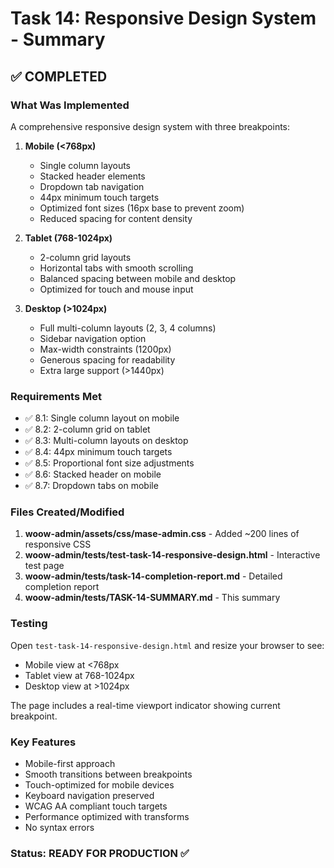 # Task 14: Responsive Design System - Summary

## ✅ COMPLETED

### What Was Implemented

A comprehensive responsive design system with three breakpoints:

1. **Mobile (<768px)**
   - Single column layouts
   - Stacked header elements
   - Dropdown tab navigation
   - 44px minimum touch targets
   - Optimized font sizes (16px base to prevent zoom)
   - Reduced spacing for content density

2. **Tablet (768-1024px)**
   - 2-column grid layouts
   - Horizontal tabs with smooth scrolling
   - Balanced spacing between mobile and desktop
   - Optimized for touch and mouse input

3. **Desktop (>1024px)**
   - Full multi-column layouts (2, 3, 4 columns)
   - Sidebar navigation option
   - Max-width constraints (1200px)
   - Generous spacing for readability
   - Extra large support (>1440px)

### Requirements Met

- ✅ 8.1: Single column layout on mobile
- ✅ 8.2: 2-column grid on tablet
- ✅ 8.3: Multi-column layouts on desktop
- ✅ 8.4: 44px minimum touch targets
- ✅ 8.5: Proportional font size adjustments
- ✅ 8.6: Stacked header on mobile
- ✅ 8.7: Dropdown tabs on mobile

### Files Created/Modified

1. **woow-admin/assets/css/mase-admin.css** - Added ~200 lines of responsive CSS
2. **woow-admin/tests/test-task-14-responsive-design.html** - Interactive test page
3. **woow-admin/tests/task-14-completion-report.md** - Detailed completion report
4. **woow-admin/tests/TASK-14-SUMMARY.md** - This summary

### Testing

Open `test-task-14-responsive-design.html` and resize your browser to see:
- Mobile view at <768px
- Tablet view at 768-1024px
- Desktop view at >1024px

The page includes a real-time viewport indicator showing current breakpoint.

### Key Features

- Mobile-first approach
- Smooth transitions between breakpoints
- Touch-optimized for mobile devices
- Keyboard navigation preserved
- WCAG AA compliant touch targets
- Performance optimized with transforms
- No syntax errors

### Status: READY FOR PRODUCTION ✅
